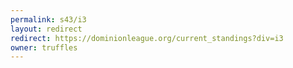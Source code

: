```yaml
---
permalink: s43/i3
layout: redirect
redirect: https://dominionleague.org/current_standings?div=i3
owner: truffles
---
```

